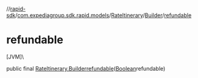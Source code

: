 //[rapid-sdk](../../../../index.md)/[com.expediagroup.sdk.rapid.models](../../index.md)/[RateItinerary](../index.md)/[Builder](index.md)/[refundable](refundable.md)

# refundable

[JVM]\

public final [RateItinerary.Builder](index.md)[refundable](refundable.md)([Boolean](https://docs.oracle.com/javase/8/docs/api/java/lang/Boolean.html)refundable)
